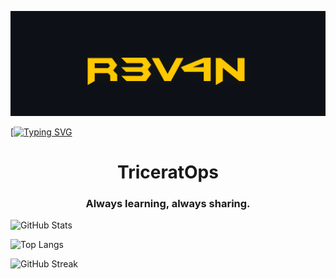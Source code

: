 <!-- Banner Start -->
![Banner](banner.png)
<!-- Banner End -->
[[![Typing SVG](https://readme-typing-svg.demolab.com/?lines=Hello-Wolrd)](https://git.io/typing-svg)
<h1 align="center">TriceratOps</h1>
<h3 align="center">Always learning, always sharing.</h3>

![GitHub Stats](https://github-readme-stats.vercel.app/api?username=erwan923&theme=gotham&show_icons=true)

![Top Langs](https://github-readme-stats.vercel.app/api/top-langs/?username=erwan923&layout=compact&theme=gotham)

![GitHub Streak](https://github-readme-streak-stats.herokuapp.com/?user=erwan923&theme=gotham)

